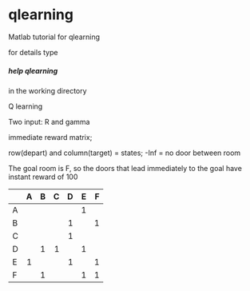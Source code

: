 # qlearning
Matlab tutorial for qlearning

for details type 
##### help qlearning 
in the working directory 

Q learning

Two input: R and gamma

immediate reward matrix; 
   
row(depart) and column(target) = states; -Inf = no door between room
   
The goal room is F, so the doors that lead immediately to the goal have instant reward of 100 

|   | A |B  | C | D | E | F |
|---|:-:|--:|--:|--:|--:|--:|
| A |   |   |   |   | 1 |   |
| B |   |   |   | 1 |   | 1 |
| C |   |   |   | 1 |   |   |
| D |   | 1 | 1 |   | 1 |   |
| E | 1 |   |   | 1 |   | 1 |
| F |   | 1 |   |   | 1 | 1 |
